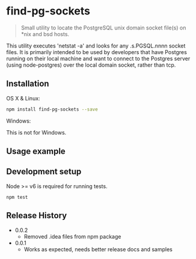 # find-pg-sockets
> Small utility to locate the PostgreSQL unix domain socket file(s) on *nix and bsd hosts.

This utility executes 'netstat -a' and looks for any .s.PGSQL.nnnn socket files. It is primarily intended to be used by developers that have Postgres running on their local machine and want to connect to the Postgres server (using node-postgres) over the local domain socket, rather than tcp.

## Installation

OS X & Linux:

```sh
npm install find-pg-sockets --save
```

Windows:

This is not for Windows.

## Usage example


## Development setup

Node >= v6 is required for running tests.

```
npm test
```

## Release History

* 0.0.2
    * Removed .idea files from npm package
* 0.0.1
    * Works as expected, needs better release docs and samples
